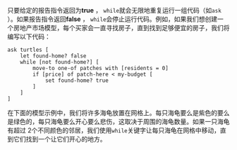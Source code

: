 ﻿只要给定的报告指令返回为**true** ， `while`就会无限地重复运行一组代码（如`ask` ）。如果报告指令返回**false** ， `while`会停止运行代码。例如，如果我们想创建一个房地产市场模型，每个买家会一直寻找房子，直到找到足够便宜的房子，我们将编写以下代码：



```
ask turtles [
	let found-home? false
	while [not found-home?] [
		move-to one-of patches with [residents = 0]
		if [price] of patch-here < my-budget [
			set found-home? true
		]
	]
]
```


在下面的模型示例中，我们将许多海龟放置在网格上。每只海龟要么是紫色的要么是绿色的，每只海龟要么开心要么悲伤，这取决于周围的海龟数量。如果一只海龟有超过 2个不同颜色的邻居，我们使用`while`关键字让每只海龟在网格中移动，直到它们找到一个让它们开心的地方。
